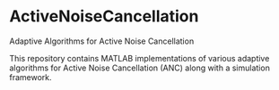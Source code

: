 # ActiveNoiseCancellation
Adaptive Algorithms for Active Noise Cancellation

This repository contains MATLAB implementations of various adaptive algorithms for Active Noise Cancellation (ANC) along with a simulation framework. 
